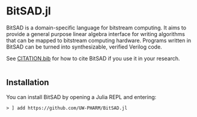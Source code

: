 # BitSAD.jl

BitSAD is a domain-specific language for bitstream computing. It aims to provide a general purpose linear algebra interface for writing algorithms that can be mapped to bitstream computing hardware. Programs written in BitSAD can be turned into synthesizable, verified Verilog code.

See [CITATION.bib](https://github.com/UW-PHARM/BitSAD.jl/CITATION.bib) for how to cite BitSAD if you use it in your research.

```@contents
```

## Installation

You can install BitSAD by opening a Julia REPL and entering:

```
> ] add https://github.com/UW-PHARM/BitSAD.jl
```